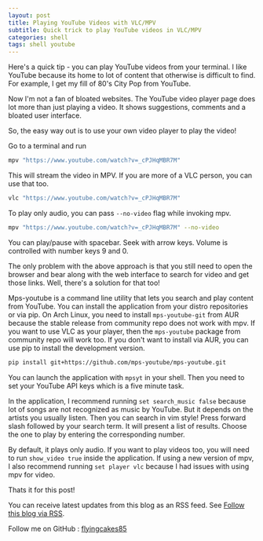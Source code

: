 ```yaml
---
layout: post
title: Playing YouTube Videos with VLC/MPV
subtitle: Quick trick to play YouTube videos in VLC/MPV
categories: shell
tags: shell youtube
---
```


Here's a quick tip - you can play YouTube videos from your terminal. I like YouTube because its home to lot of content that otherwise is difficult to find. For example, I get my fill of 80's City Pop from YouTube.

Now I'm not a fan of bloated websites. The YouTube video player page does lot more than just playing a video. It shows suggestions, comments and a bloated user interface.

So, the easy way out is to use your own video player to play the video!

Go to a terminal and run

```sh
mpv "https://www.youtube.com/watch?v=_cPJHqMBR7M"
```

This will stream the video in MPV. If you are more of a VLC person, you can use that too.

```sh
vlc "https://www.youtube.com/watch?v=_cPJHqMBR7M"
```

To play only audio, you can pass `--no-video` flag while invoking mpv.

```sh
mpv "https://www.youtube.com/watch?v=_cPJHqMBR7M" --no-video
```

You can play/pause with spacebar. Seek with arrow keys. Volume is controlled with number keys 9 and 0.

The only problem with the above approach is that you still need to open the browser and bear along with the web interface to search for video and get those links. Well, there's a solution for that too!

Mps-youtube is a command line utility that lets you search and play content from YouTube. You can install the application from your distro repositories or via pip. On Arch Linux, you need to install `mps-youtube-git` from AUR because the stable release from community repo does not work with mpv. If you want to use VLC as your player, then the `mps-youtube` package from community repo will work too. If you don't want to install via AUR, you can use pip to install the development version.

```sh
pip install git+https://github.com/mps-youtube/mps-youtube.git
```

You can launch the application with `mpsyt` in your shell. Then you need to set your YouTube API keys which is a five minute task.

In the application, I recommend running `set search_music false` because lot of songs are not recognized as music by YouTube. But it depends on the artists you usually listen. Then you can search in vim style! Press forward slash followed by your search term. It will present a list of results. Choose the one to play by entering the corresponding number.

By default, it plays only audio. If you want to play videos too, you will need to run `show_video true` inside the application. If using a new version of mpv, I also recommend running `set player vlc` because I had issues with using mpv for video.

Thats it for this post!

You can receive latest updates from this blog as an RSS feed. See [Follow this blog via RSS](/blog/website/2021/05/23/follow-this-blog.html).

Follow me on GitHub : [flyingcakes85](https://github.com/flyingcakes85)
